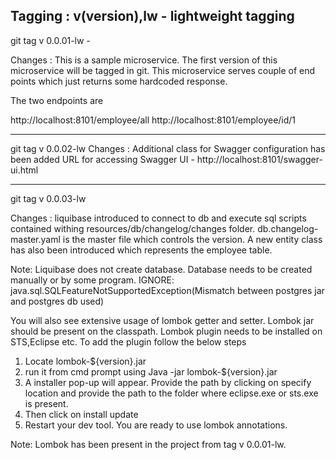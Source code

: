 Tagging : v(version),lw - lightweight tagging
----
git tag v 0.0.01-lw - 

Changes : This is a sample microservice. The first version of this microservice will be tagged in git. This microservice serves couple of end points which just returns some hardcoded response.

The two endpoints are

http://localhost:8101/employee/all
http://localhost:8101/employee/id/1

----
git tag v 0.0.02-lw
Changes : Additional class for Swagger configuration has been added
URL for accessing Swagger UI - http://localhost:8101/swagger-ui.html

---
git tag v 0.0.03-lw

Changes : liquibase introduced to connect to db and execute sql scripts contained withing 
resources/db/changelog/changes folder.
db.changelog-master.yaml is the master file which controls the version.
A new entity class has also been introduced which represents the employee table.

Note: Liquibase does not create database. Database needs to be created manually or by some program.
IGNORE: java.sql.SQLFeatureNotSupportedException(Mismatch between postgres jar and postgres db used)


You will also see extensive usage of lombok getter and setter. Lombok jar should be present on the classpath.
Lombok plugin needs to be installed on STS,Eclipse etc.
To add the plugin follow the below steps
1) Locate lombok-${version}.jar
2) run it from cmd prompt using Java -jar lombok-${version}.jar
3) A installer pop-up will appear. Provide the path by clicking on specify location and provide the path to the folder where eclipse.exe or sts.exe is present. 
4) Then click on install update
5) Restart your dev tool. You are ready to use lombok annotations.

Note: Lombok has been present in the project from tag v 0.0.01-lw.



